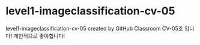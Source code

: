 # level1-imageclassification-cv-05
level1-imageclassification-cv-05 created by GitHub Classroom
CV-05조 입니다!
개인적으로 좋아합니다!
